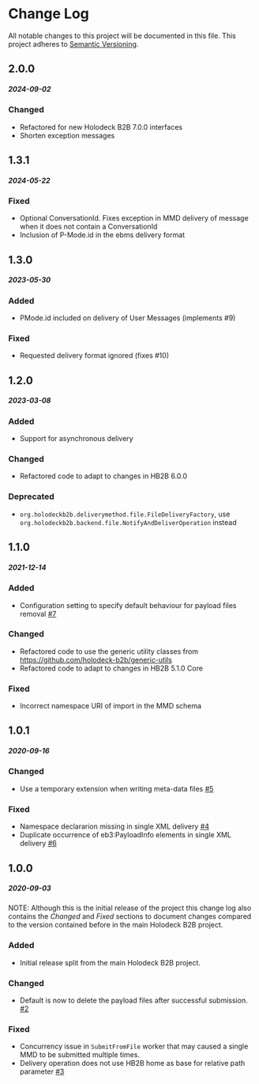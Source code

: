 # Change Log
All notable changes to this project will be documented in this file.
This project adheres to [Semantic Versioning](http://semver.org/).

## 2.0.0
##### 2024-09-02
### Changed
* Refactored for new Holodeck B2B 7.0.0 interfaces
* Shorten exception messages

## 1.3.1
##### 2024-05-22
### Fixed
* Optional ConversationId. Fixes exception in MMD delivery of message when it does not contain a ConversationId
* Inclusion of P-Mode.id in the ebms delivery format

## 1.3.0
##### 2023-05-30
### Added
* PMode.id included on delivery of User Messages (implements #9)

### Fixed
* Requested delivery format ignored (fixes #10)

## 1.2.0
##### 2023-03-08
### Added
* Support for asynchronous delivery 

### Changed
* Refactored code to adapt to changes in HB2B 6.0.0

### Deprecated
* `org.holodeckb2b.deliverymethod.file.FileDeliveryFactory`, use `org.holodeckb2b.backend.file.NotifyAndDeliverOperation` instead

## 1.1.0
##### 2021-12-14
### Added
* Configuration setting to specify default behaviour for payload files removal [#7](https://github.com/holodeck-b2b/file-backend/issues/7)

### Changed
* Refactored code to use the generic utility classes from https://github.com/holodeck-b2b/generic-utils
* Refactored code to adapt to changes in HB2B 5.1.0 Core 

### Fixed
* Incorrect namespace URI of import in the MMD schema

## 1.0.1
##### 2020-09-16
### Changed
* Use a temporary extension when writing meta-data files [#5](https://github.com/holodeck-b2b/file-backend/issues/5)

### Fixed
* Namespace declararion missing in single XML delivery [#4](https://github.com/holodeck-b2b/file-backend/issues/4)
* Duplicate occurrence of eb3:PayloadInfo elements in single XML delivery [#6](https://github.com/holodeck-b2b/file-backend/issues/6)

## 1.0.0
##### 2020-09-03
NOTE: Although this is the initial release of the project this change log also contains the
_Changed_ and _Fixed_ sections to document changes compared to the version contained before
in the main Holodeck B2B project. 

### Added
* Initial release split from the main Holodeck B2B project.

### Changed
* Default is now to delete the payload files after successful submission. [#2](https://github.com/holodeck-b2b/file-backend/issues/2) 

### Fixed  
* Concurrency issue in `SubmitFromFile` worker that may caused a single MMD to be submitted multiple times.
* Delivery operation does not use HB2B home as base for relative path parameter [#3](https://github.com/holodeck-b2b/file-backend/issues/3) 


